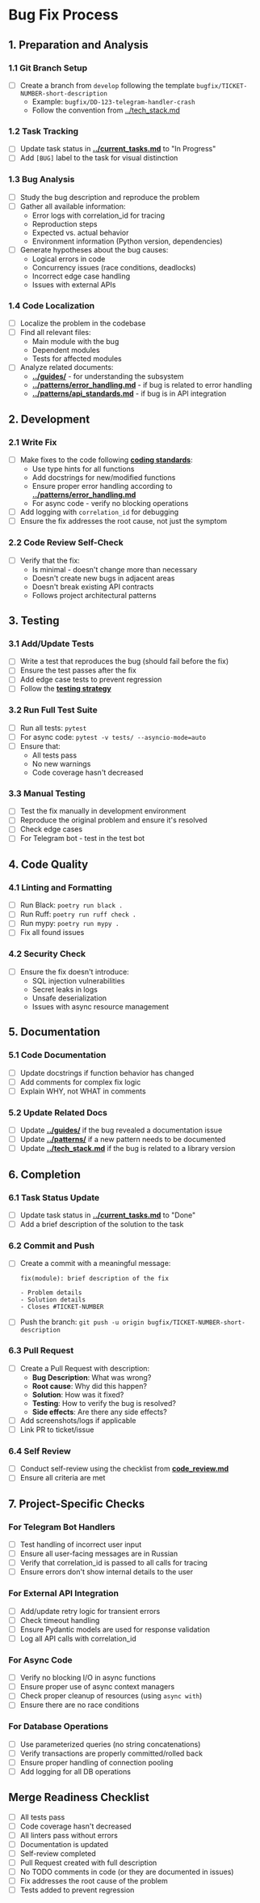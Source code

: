 # Bug Fix Process

## 1. Preparation and Analysis

### 1.1 Git Branch Setup
- [ ] Create a branch from `develop` following the template `bugfix/TICKET-NUMBER-short-description`
  - Example: `bugfix/DD-123-telegram-handler-crash`
  - Follow the convention from [../tech_stack.md](../tech_stack.md#version-control)

### 1.2 Task Tracking
- [ ] Update task status in **[../current_tasks.md](../current_tasks.md)** to "In Progress"
- [ ] Add `[BUG]` label to the task for visual distinction

### 1.3 Bug Analysis
- [ ] Study the bug description and reproduce the problem
- [ ] Gather all available information:
  - Error logs with correlation_id for tracing
  - Reproduction steps
  - Expected vs. actual behavior
  - Environment information (Python version, dependencies)
- [ ] Generate hypotheses about the bug causes:
  - Logical errors in code
  - Concurrency issues (race conditions, deadlocks)
  - Incorrect edge case handling
  - Issues with external APIs

### 1.4 Code Localization
- [ ] Localize the problem in the codebase
- [ ] Find all relevant files:
  - Main module with the bug
  - Dependent modules
  - Tests for affected modules
- [ ] Analyze related documents:
  - **[../guides/](../guides/)** - for understanding the subsystem
  - **[../patterns/error_handling.md](../patterns/error_handling.md)** - if bug is related to error handling
  - **[../patterns/api_standards.md](../patterns/api_standards.md)** - if bug is in API integration

## 2. Development

### 2.1 Write Fix
- [ ] Make fixes to the code following **[coding standards](../guides/coding_standards.md)**:
  - Use type hints for all functions
  - Add docstrings for new/modified functions
  - Ensure proper error handling according to **[../patterns/error_handling.md](../patterns/error_handling.md)**
  - For async code - verify no blocking operations
- [ ] Add logging with `correlation_id` for debugging
- [ ] Ensure the fix addresses the root cause, not just the symptom

### 2.2 Code Review Self-Check
- [ ] Verify that the fix:
  - Is minimal - doesn't change more than necessary
  - Doesn't create new bugs in adjacent areas
  - Doesn't break existing API contracts
  - Follows project architectural patterns

## 3. Testing

### 3.1 Add/Update Tests
- [ ] Write a test that reproduces the bug (should fail before the fix)
- [ ] Ensure the test passes after the fix
- [ ] Add edge case tests to prevent regression
- [ ] Follow the **[testing strategy](../guides/testing_strategy.md)**

### 3.2 Run Full Test Suite
- [ ] Run all tests: `pytest`
- [ ] For async code: `pytest -v tests/ --asyncio-mode=auto`
- [ ] Ensure that:
  - All tests pass
  - No new warnings
  - Code coverage hasn't decreased

### 3.3 Manual Testing
- [ ] Test the fix manually in development environment
- [ ] Reproduce the original problem and ensure it's resolved
- [ ] Check edge cases
- [ ] For Telegram bot - test in the test bot

## 4. Code Quality

### 4.1 Linting and Formatting
- [ ] Run Black: `poetry run black .`
- [ ] Run Ruff: `poetry run ruff check .`
- [ ] Run mypy: `poetry run mypy .`
- [ ] Fix all found issues

### 4.2 Security Check
- [ ] Ensure the fix doesn't introduce:
  - SQL injection vulnerabilities
  - Secret leaks in logs
  - Unsafe deserialization
  - Issues with async resource management

## 5. Documentation

### 5.1 Code Documentation
- [ ] Update docstrings if function behavior has changed
- [ ] Add comments for complex fix logic
- [ ] Explain WHY, not WHAT in comments

### 5.2 Update Related Docs
- [ ] Update **[../guides/](../guides/)** if the bug revealed a documentation issue
- [ ] Update **[../patterns/](../patterns/)** if a new pattern needs to be documented
- [ ] Update **[../tech_stack.md](../tech_stack.md)** if the bug is related to a library version

## 6. Completion

### 6.1 Task Status Update
- [ ] Update task status in **[../current_tasks.md](../current_tasks.md)** to "Done"
- [ ] Add a brief description of the solution to the task

### 6.2 Commit and Push
- [ ] Create a commit with a meaningful message:
  ```
  fix(module): brief description of the fix

  - Problem details
  - Solution details
  - Closes #TICKET-NUMBER
  ```
- [ ] Push the branch: `git push -u origin bugfix/TICKET-NUMBER-short-description`

### 6.3 Pull Request
- [ ] Create a Pull Request with description:
  - **Bug Description**: What was wrong?
  - **Root cause**: Why did this happen?
  - **Solution**: How was it fixed?
  - **Testing**: How to verify the bug is resolved?
  - **Side effects**: Are there any side effects?
- [ ] Add screenshots/logs if applicable
- [ ] Link PR to ticket/issue

### 6.4 Self Review
- [ ] Conduct self-review using the checklist from **[code_review.md](./code_review.md)**
- [ ] Ensure all criteria are met

## 7. Project-Specific Checks

### For Telegram Bot Handlers
- [ ] Test handling of incorrect user input
- [ ] Ensure all user-facing messages are in Russian
- [ ] Verify that correlation_id is passed to all calls for tracing
- [ ] Ensure errors don't show internal details to the user

### For External API Integration
- [ ] Add/update retry logic for transient errors
- [ ] Check timeout handling
- [ ] Ensure Pydantic models are used for response validation
- [ ] Log all API calls with correlation_id

### For Async Code
- [ ] Verify no blocking I/O in async functions
- [ ] Ensure proper use of async context managers
- [ ] Check proper cleanup of resources (using `async with`)
- [ ] Ensure there are no race conditions

### For Database Operations
- [ ] Use parameterized queries (no string concatenations)
- [ ] Verify transactions are properly committed/rolled back
- [ ] Ensure proper handling of connection pooling
- [ ] Add logging for all DB operations

## Merge Readiness Checklist
- [ ] All tests pass
- [ ] Code coverage hasn't decreased
- [ ] All linters pass without errors
- [ ] Documentation is updated
- [ ] Self-review completed
- [ ] Pull Request created with full description
- [ ] No TODO comments in code (or they are documented in issues)
- [ ] Fix addresses the root cause of the problem
- [ ] Tests added to prevent regression
